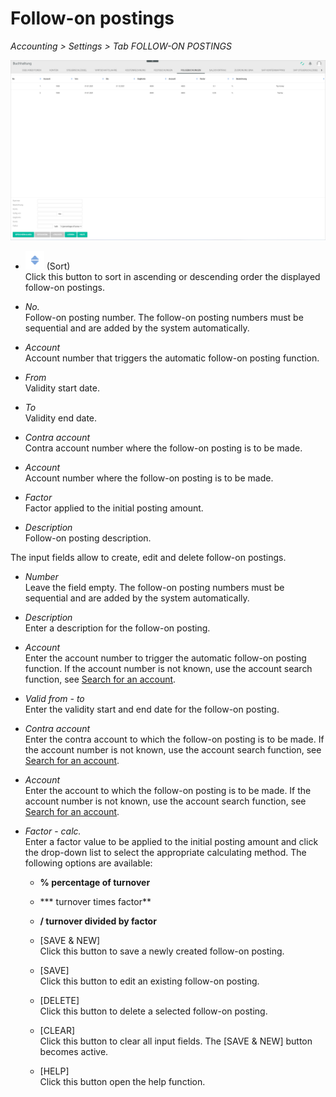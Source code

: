 # Follow-on postings

*Accounting > Settings > Tab FOLLOW-ON POSTINGS*

![Follow-on postings](../../Assets/Screenshots/RetailSuiteAccounting/Settings/FollowOnBookings/FollowOnBookings.png "[Follow-on postings]")

- ![Sort](../../Assets/Icons/Sort03.png "[Sort]") (Sort)  
Click this button to sort in ascending or descending order the displayed follow-on postings.

- *No.*  
Follow-on posting number. The follow-on posting numbers must be sequential and are added by the system automatically.

- *Account*  
Account number that triggers the automatic follow-on posting function.

- *From*  
Validity start date.

- *To*  
Validity end date.

- *Contra account*  
Contra account number where the follow-on posting is to be made.

- *Account*  
Account number where the follow-on posting is to be made.

- *Factor*  
Factor applied to the initial posting amount.

- *Description*  
Follow-on posting description.


The input fields allow to create, edit and delete follow-on postings.

- *Number*  
Leave the field empty. The follow-on posting numbers must be sequential and are added by the system automatically.

- *Description*  
Enter a description for the follow-on posting.

- *Account*  
Enter the account number to trigger the automatic follow-on posting function. If the account number is not known, use the account search function, see [Search for an account](../Operation/14_SearchAccounting.md#search-for-an-account).

- *Valid from - to*  
Enter the validity start and end date for the follow-on posting.

- *Contra account*  
Enter the contra account to which the follow-on posting is to be made. If the account number is not known, use the account search function, see [Search for an account](../Operation/14_SearchAccounting.md#search-for-an-account).

- *Account*  
Enter the account to which the follow-on posting is to be made. If the account number is not known, use the account search function, see [Search for an account](../Operation/14_SearchAccounting.md#search-for-an-account).

- *Factor*  - *calc.*  
Enter a factor value to be applied to the initial posting amount and click the drop-down list to select the appropriate calculating method. The following options are available:  

  - **% percentage of turnover**
  - *** turnover times factor**
  - **/ turnover divided by factor**


  - [SAVE & NEW]  
  Click this button to save a newly created follow-on posting.  

  - [SAVE]  
  Click this button to edit an existing follow-on posting.

  - [DELETE]  
  Click this button to delete a selected follow-on posting.

  - [CLEAR]  
  Click this button to clear all input fields. The [SAVE & NEW] button becomes active.

  - [HELP]  
  Click this button open the help function.

  [comment]: <> (Vermutlich komplett raus)
